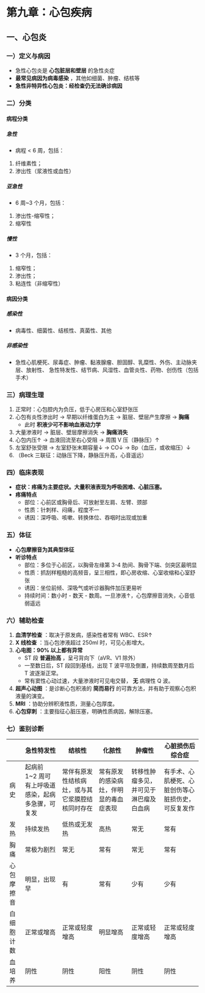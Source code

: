 # 第九章：心包疾病

## 一、心包炎

### 一）定义与病因

- 急性心包炎是 **心包脏层和壁层** 的急性炎症
- **最常见病因为病毒感染** ，其他如细菌、肿瘤、结核等
- **急性非特异性心包炎：经检查仍无法确诊病因**

### 二）分类

#### 病程分类

##### 急性

- 病程 < 6 周，包括：

1. 纤维素性；
2. 渗出性（浆液性或血性）

##### 亚急性

- 6 周~3 个月，包括：

1. 渗出性-缩窄性；
2. 缩窄性

##### 慢性

- 3 个月，包括：

1. 缩窄性；
2. 渗出性；
3. 粘连性（非缩窄性）

#### 病因分类

##### 感染性

- 病毒性、细菌性、结核性、真菌性、其他

##### 非感染性

- 急性心肌梗死、尿毒症、肿瘤、黏液腺瘤、胆固醇、乳糜性、外伤、主动脉夹层、放射性、
  急性特发性、结节病、风湿性、血管炎性、药物、创伤性（包括手术）

### 三）病理生理

1. 正常时：心包腔内为负压，低于心房压和心室舒张压
2. 心包有炎性渗出时 → 早期以纤维蛋白为主 → 脏层、壁层产生摩擦 → **胸痛**
   - 此时 **积液少可不影响血液动力学**
3. 大量渗液时 → 脏层、壁层摩擦消失 → **胸痛消失**
4. 心包内压↑ → 血液回流至右心受阻 → 周围 V 压（静脉压）↑
5. 左室舒张受限 → 左室舒张末期容量↓ → CO↓ → Bp（血压，或收缩压）↓
6. （Beck 三联征：动脉压下降，静脉压升高，心音遥远）

### 四）临床表现

- **症状：疼痛为主要症状。大量积液表现为呼吸困难、心脏压塞。**
- **疼痛特点**
  - 部位：心前区或胸骨后、可放射至左肩、左臂、颈部
  - 性质：针刺样、闷痛，程度不一
  - 诱因：深呼吸、咳嗽、转换体位、吞咽时出现或加重

### 五）体征

- **心包摩擦音为其典型体征**
- **听诊特点**
  - 部位：多位于心前区，以胸骨左缘第 3-4 肋间、胸骨下端、剑突区最明显
  - 性质：抓刮样粗糙的高频音，呈三相性，即心房收缩、心室收缩和心室舒张
  - 诱因：坐位前倾、深吸气或听诊器胸件加压更易听
  - 持续时间：数小时 - 数天 - 数周。一旦渗液↑，心包摩擦音消失，心音低弱遥远

### 六）辅助检查

1. **血清学检查** ：取决于原发病，感染性者常有 WBC、ESR↑
2. **X 线检查** ：当心包渗液超过 250ml 时，可见心影增大。
3. **心电图：90% 以上都有异常**
   - ST 段 **普遍抬高** ，呈弓背向下（aVR、V1 除外）
   - 一至数日后，ST 段回到基线，出现 T 波平坦及倒置，持续数周至数月后 T 波逐渐正常。
   - 常有窦性心动过速，大量渗液时可见电交替， **无** 病理性 Q 波。
4. **超声心动图** ：是诊断心包积液的 **简而易行** 的可靠方法，并有助于观察心包积液量的演变。
5. **MRI** ：协助分辨积液性质，测量心包厚度。
6. **心包穿刺** ：主要指征心脏压塞，明确性质病因，解除压塞。

### 七）鉴别诊断

|       | 急性特发性                                 | 结核性                                      | 化脓性                                 | 肿瘤性                                 | 心脏损伤后综合症                          |
| -- | -- | -- | -- | -- | -- |
| 病史    | 起病前 1~2 周可有上呼吸道感染，起病多急骤，可复发 | 常伴有原发性结核病灶，或与其它浆膜腔结核同时存在 | 常有原发的感染病灶，伴明显的毒血症表现 | 转移性肿瘤多见，并可见于淋巴瘤及白血病 | 有手术、心肌梗死、心脏创伤等心脏损伤史，可反复发作 |
| 发热    | 持续发热                                  | 低热或无发热                               | 高热                                  | 常无                                  | 常有                                |
| 胸痛    | 常极为剧烈                                 | 常无                                       | 常有                                  | 常无                                  | 常有                                |
| 心包摩擦音 | 明显，出现早                                | 有                                        | 常有                                  | 少有                                  | 少有                                |
| 白细胞计数 | 正常或增高                                 | 正常或轻度增高                              | 明显增高                                | 正常或轻度增高                         | 正常或轻度增高                           |
| 血培养   | 阴性                                    | 阴性                                       | 阳性                                  | 阴性                                  | 阴性                                |
